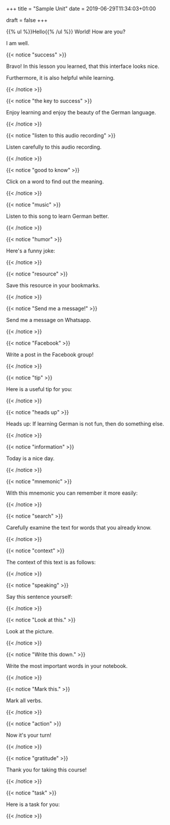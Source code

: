 +++
title = "Sample Unit"
date =  2019-06-29T11:34:03+01:00

draft = false
+++

{{% ul %}}Hello{{% /ul %}} World! How are you?

I am well.

{{< notice "success" >}}

Bravo! In this lesson you learned, that this interface looks nice.

Furthermore, it is also helpful while learning.

{{< /notice >}}

{{< notice "the key to success" >}}

Enjoy learning and enjoy the beauty of the German language.

{{< /notice >}}

{{< notice "listen to this audio recording" >}}

Listen carefully to this audio recording.

{{< /notice >}}

{{< notice "good to know" >}}

Click on a word to find out the meaning.

{{< /notice >}}

{{< notice "music" >}}

Listen to this song to learn German better.

{{< /notice >}}

{{< notice "humor" >}}

Here's a funny joke:

{{< /notice >}}

{{< notice "resource" >}}

Save this resource in your bookmarks.

{{< /notice >}}

{{< notice "Send me a message!" >}}

Send me a message on Whatsapp.

{{< /notice >}}

{{< notice "Facebook" >}}

Write a post in the Facebook group!

{{< /notice >}}

{{< notice "tip" >}}

Here is a useful tip for you:

{{< /notice >}}

{{< notice "heads up" >}}

Heads up: If learning German is not fun, then do something else.

{{< /notice >}}

{{< notice "information" >}}

Today is a nice day.

{{< /notice >}}

{{< notice "mnemonic" >}}

With this mnemonic you can remember it more easily:

{{< /notice >}}

{{< notice "search" >}}

Carefully examine the text for words that you already know.

{{< /notice >}}

{{< notice "context" >}}

The context of this text is as follows:

{{< /notice >}}

{{< notice "speaking" >}}

Say this sentence yourself:

{{< /notice >}}

{{< notice "Look at this." >}}

Look at the picture.

{{< /notice >}}

{{< notice "Write this down." >}}

Write the most important words in your notebook.

{{< /notice >}}

{{< notice "Mark this." >}}

Mark all verbs.

{{< /notice >}}

{{< notice "action" >}}

Now it's your turn!

{{< /notice >}}

{{< notice "gratitude" >}}

Thank you for taking this course!

{{< /notice >}}

{{< notice "task" >}}

Here is a task for you:

{{< /notice >}}